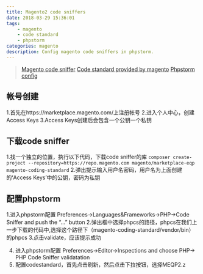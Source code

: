 ```yaml
---
title: Magento2 code sniffers
date: 2018-03-29 15:36:01
tags:
	- magento
	- code standard
	- phpstorm
categories: magento
description: Config magento code sniffers in phpstorm.
---
```


> [Magento code sniffer](http://devdocs.magento.com/guides/v2.2/coding-standards/code-standard-sniffers.html)
> [Code standard provided by magento](https://github.com/magento/marketplace-eqp)
> [Phpstorm config](https://www.atwix.com/magento-2/configure-code-sniffer-for-phpstorm/)

## 帐号创建
1.首先在https://marketplace.magento.com/上注册帐号
2.进入个人中心，创建Access Keys
3.Access Keys创建后会包含一个公钥一个私钥

## 下载code sniffer
1.找一个独立的位置，执行以下代码，下载code sniffer的库
```composer create-project --repository=https://repo.magento.com magento/marketplace-eqp magento-coding-standard```
2.弹出提示输入用户名密码，用户名为上面创建的‘Access Keys’中的公钥，密码为私钥

## 配置phpstorm
1.进入phpstorm配置 Preferences->Languages&Frameworks->PHP->Code Sniffer and push the “…” button
2.弹出框中选择phpcs的路径，phpcs在我们上一步下载的代码中,选择这个路径下（magento-coding-standard/vendor/bin）的phpcs
3.点击validate，应该提示成功

4. 进入phpstorm配置 Preferences->Editor->Inspections and choose PHP-> PHP Code Sniffer validatation
5. 配置codestandard，首先点击刷新，然后点击下拉按钮，选择MEQP2.z
